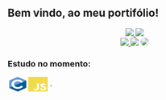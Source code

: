 ## Bem vindo, ao meu portifólio!
<div align="center">
  <a href="https://github.com/queirozPatrick">
  <img height="180em" src="https://github-readme-stats.vercel.app/api?username=queirozPatrick&show_icons=true&theme=cobalt&include_all_commits=true&count_private=true"/>
  <img height="180em" src="https://github-readme-stats.vercel.app/api/top-langs/?username=queirozPatrick&layout=compact&langs_count=7&theme=cobalt"/>
</div>


<div align="center"> 
<a href="https://www.instagram.com/patrick_queiroz" target="_blank"><img src="https://img.shields.io/badge/-Instagram-%23E4405F?style=for-the-badge&logo=instagram&logoColor=white"</a>
<a href = "mailto:patrick.sq52@gmail.com"> <img src="https://img.shields.io/badge/-Gmail-%23333?style=for-the-badge&logo=gmail&logoColor=white" target="_blank"></a>
<a href="https://www.linkedin.com/in/patricksq/ target="_blank"><img src="https://img.shields.io/badge/-LinkedIn-%230077B5?style=for-the-badge&logo=linkedin&logoColor=white" style="border-radius: 30px" target="_blank"></a> 
 </div>
 
 ### Estudo no momento:
  <img align="center" alt="Patrick-HTML" height="30" width="40" src="https://github.com/devicons/devicon/blob/master/icons/c/c-original.svg"><img align="center" alt="Patrick-Js" height="30" width="40" src="https://raw.githubusercontent.com/devicons/devicon/master/icons/javascript/javascript-plain.svg">
.
